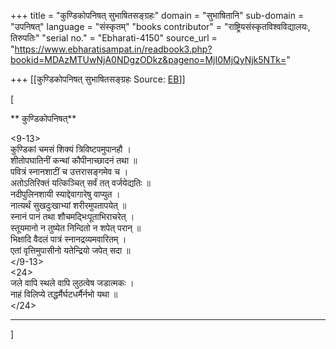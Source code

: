 +++
title = "कुण्डिकोपनिषत्  सुभाषितसङ्ग्रहः"
domain = "सुभाषितानि"
sub-domain = "उपनिषत्"
language = "संस्कृतम्"
"books contributor" = "राष्ट्रियसंस्कृतविश्वविद्यालयः, तिरुपतिः"
"serial no." = "Ebharati-4150"
source_url = "https://www.ebharatisampat.in/readbook3.php?bookid=MDAzMTUwNjA0NDgzODkz&pageno=MjI0MjQyNjk5NTk="

+++
[[कुण्डिकोपनिषत्  सुभाषितसङ्ग्रहः	Source: [EB](https://www.ebharatisampat.in/readbook3.php?bookid=MDAzMTUwNjA0NDgzODkz&pageno=MjI0MjQyNjk5NTk=)]]

\[



  



** कुण्डिकोपनिषत्**


\<9-13\>  
 कुण्डिकां चमसं शिक्यं त्रिविष्टपमुपानहौ ।  
 शीतोपघातिनीं कन्थां कौपीनाच्छादनं तथा ॥  
 पवित्रं स्नानशाटीं च उत्तरासङ्गमेव च ।  
 अतोऽतिरिक्तं यत्किञ्चित् सर्वं तत् वर्जयेद्यतिः ॥  
 नदीपुलिनशायी स्याद्देवागारेषु वाप्युत ।  
 नात्यर्थं सुखदुःखाभ्यां शरीरमुपतापयेत् ॥  
 स्नानं पानं तथा शौचमद्भिःपूताभिराचरेत् ।  
 स्तूयमानो न तुष्येत निन्दितो न शपेत् परान् ॥  
 भिक्षादि वैदलं पात्रं स्नानद्रव्यमवारितम् ।  
 एतां वृत्तिमुपासीनो यतेन्द्रियो जपेत् सदा ॥  
\</9-13\>  
\<24\>  
 जले वापि स्थले वापि लुठत्वेष जडात्मकः ।  
 नाहं विलिप्ये तद्धर्मैर्घटधर्मैर्नभो यथा ॥  
\</24\>

------------------- -------------- --------------- ----------------


\]
